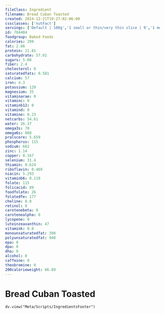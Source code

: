 ```yaml
---
fileClass: Ingredient
filename: Bread Cuban Toasted
created: 2024-12-21T19:27:02-06:00
cssclasses: ['nutFact']
servings: ['Default | 100g','1 small or thin/very thin slice | 9','1 medium or regular slice | 18','1 large or thick slice | 27','1 slice, crust not eaten | 8']
id: 784484
foodgroup: Baked Foods
calories: 299
fat: 2.66
protein: 11.81
carbohydrate: 57.01
sugars: 5.08
fiber: 2.4
cholesterol: 0
saturatedfats: 0.581
calcium: 57
iron: 4.3
potassium: 129
magnesium: 35
vitaminarae: 0
vitaminc: 0
vitaminb12: 0
vitamind: 0
vitamine: 0.23
netcarbs: 54.61
water: 26.37
omega3s: 70
omega6s: 868
pralscore: 5.659
phosphorus: 115
sodium: 662
zinc: 1.14
copper: 0.167
selenium: 31.4
thiamin: 0.624
riboflavin: 0.469
niacin: 5.293
vitaminb6: 0.118
folate: 115
folicacid: 89
foodfolate: 26
folatedfe: 177
choline: 8.8
retinol: 0
carotenebeta: 0
carotenealpha: 0
lycopene: 0
luteinzeaxanthin: 47
vitamink: 0.8
monounsaturatedfat: 398
polyunsaturatedfat: 940
epa: 0
dpa: 0
dha: 0
alcohol: 0
caffeine: 0
theobromine: 0
200calorieweight: 66.89
---
```


# Bread Cuban Toasted

```dataviewjs
dv.view("Meta/Scripts/IngredientsFooter")
```